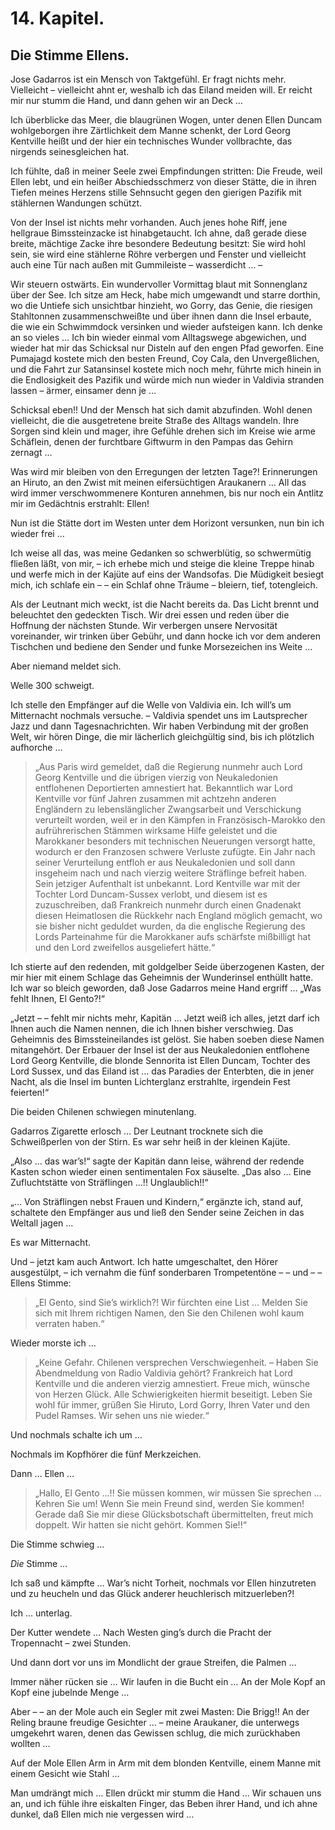 14\. Kapitel.
=============
Die Stimme Ellens.
------------------

Jose Gadarros ist ein Mensch von Taktgefühl. Er fragt nichts mehr. Vielleicht –
vielleicht ahnt er, weshalb ich das Eiland meiden will. Er reicht mir nur stumm
die Hand, und dann gehen wir an Deck …

Ich überblicke das Meer, die blaugrünen Wogen, unter denen Ellen Duncam
wohlgeborgen ihre Zärtlichkeit dem Manne schenkt, der Lord Georg Kentville
heißt und der hier ein technisches Wunder vollbrachte, das nirgends
seinesgleichen hat.

Ich fühlte, daß in meiner Seele zwei Empfindungen stritten: Die Freude, weil
Ellen lebt, und ein heißer Abschiedsschmerz von dieser Stätte, die in ihren
Tiefen meines Herzens stille Sehnsucht gegen den gierigen Pazifik mit
stählernen Wandungen schützt.

Von der Insel ist nichts mehr vorhanden. Auch jenes hohe Riff, jene hellgraue
Bimssteinzacke ist hinabgetaucht. Ich ahne, daß gerade diese breite, mächtige
Zacke ihre besondere Bedeutung besitzt: Sie wird hohl sein, sie wird eine
stählerne Röhre verbergen und Fenster und vielleicht auch eine Tür nach außen
mit Gummileiste – wasserdicht … –

Wir steuern ostwärts. Ein wundervoller Vormittag blaut mit Sonnenglanz über der
See. Ich sitze am Heck, habe mich umgewandt und starre dorthin, wo die Untiefe
sich unsichtbar hinzieht, wo Gorry, das Genie, die riesigen Stahltonnen
zusammenschweißte und über ihnen dann die Insel erbaute, die wie ein
Schwimmdock versinken und wieder aufsteigen kann. Ich denke an so vieles … Ich
bin wieder einmal vom Alltagswege abgewichen, und wieder hat mir das Schicksal
nur Disteln auf den engen Pfad geworfen. Eine Pumajagd kostete mich den besten
Freund, Coy Cala, den Unvergeßlichen, und die Fahrt zur Satansinsel kostete
mich noch mehr, führte mich hinein in die Endlosigkeit des Pazifik und würde
mich nun wieder in Valdivia stranden lassen – ärmer, einsamer denn je …

Schicksal eben!! Und der Mensch hat sich damit abzufinden. Wohl denen
vielleicht, die die ausgetretene breite Straße des Alltags wandeln. Ihre Sorgen
sind klein und mager, ihre Gefühle drehen sich im Kreise wie arme Schäflein,
denen der furchtbare Giftwurm in den Pampas das Gehirn zernagt …

Was wird mir bleiben von den Erregungen der letzten Tage?! Erinnerungen an
Hiruto, an den Zwist mit meinen eifersüchtigen Araukanern … All das wird immer
verschwommenere Konturen annehmen, bis nur noch ein Antlitz mir im Gedächtnis
erstrahlt: Ellen!

Nun ist die Stätte dort im Westen unter dem Horizont versunken, nun bin ich
wieder frei …

Ich weise all das, was meine Gedanken so schwerblütig, so schwermütig fließen
läßt, von mir, – ich erhebe mich und steige die kleine Treppe hinab und werfe
mich in der Kajüte auf eins der Wandsofas. Die Müdigkeit besiegt mich, ich
schlafe ein – – ein Schlaf ohne Träume – bleiern, tief, totengleich.

Als der Leutnant mich weckt, ist die Nacht bereits da. Das Licht brennt und
beleuchtet den gedeckten Tisch. Wir drei essen und reden über die Hoffnung der
nächsten Stunde. Wir verbergen unsere Nervosität voreinander, wir trinken über
Gebühr, und dann hocke ich vor dem anderen Tischchen und bediene den Sender und
funke Morsezeichen ins Weite …

Aber niemand meldet sich.

Welle 300 schweigt.

Ich stelle den Empfänger auf die Welle von Valdivia ein. Ich will’s um
Mitternacht nochmals versuche. – Valdivia spendet uns im Lautsprecher Jazz und
dann Tagesnachrichten. Wir haben Verbindung mit der großen Welt, wir hören
Dinge, die mir lächerlich gleichgültig sind, bis ich plötzlich aufhorche …

> „Aus Paris wird gemeldet, daß die Regierung nunmehr auch Lord Georg Kentville
und die übrigen vierzig von Neukaledonien entflohenen Deportierten amnestiert
hat. Bekanntlich war Lord Kentville vor fünf Jahren zusammen mit achtzehn
anderen Engländern zu lebenslänglicher Zwangsarbeit und Verschickung verurteilt
worden, weil er in den Kämpfen in Französisch-Marokko den aufrührerischen
Stämmen wirksame Hilfe geleistet und die Marokkaner besonders mit technischen
Neuerungen versorgt hatte, wodurch er den Franzosen schwere Verluste zufügte.
Ein Jahr nach seiner Verurteilung entfloh er aus Neukaledonien und soll dann
insgeheim nach und nach vierzig weitere Sträflinge befreit haben. Sein jetziger
Aufenthalt ist unbekannt. Lord Kentville war mit der Tochter Lord Duncam-Sussex
verlobt, und diesem ist es zuzuschreiben, daß Frankreich nunmehr durch einen
Gnadenakt diesen Heimatlosen die Rückkehr nach England möglich gemacht, wo sie
bisher nicht geduldet wurden, da die englische Regierung des Lords Parteinahme
für die Marokkaner aufs schärfste mißbilligt hat und den Lord zweifellos
ausgeliefert hätte.“

Ich stierte auf den redenden, mit goldgelber Seide überzogenen Kasten, der mir
hier mit einem Schlage das Geheimnis der Wunderinsel enthüllt hatte. Ich war so
bleich geworden, daß Jose Gadarros meine Hand ergriff … „Was fehlt Ihnen, El
Gento?!“

„Jetzt – – fehlt mir nichts mehr, Kapitän … Jetzt weiß ich alles, jetzt darf
ich Ihnen auch die Namen nennen, die ich Ihnen bisher verschwieg. Das Geheimnis
des Bimssteineilandes ist gelöst. Sie haben soeben diese Namen mitangehört. Der
Erbauer der Insel ist der aus Neukaledonien entflohene Lord Georg Kentville,
die blonde Sennorita ist Ellen Duncam, Tochter des Lord Sussex, und das Eiland
ist … das Paradies der Enterbten, die in jener Nacht, als die Insel im bunten
Lichterglanz erstrahlte, irgendein Fest feierten!“

Die beiden Chilenen schwiegen minutenlang.

Gadarros Zigarette erlosch … Der Leutnant trocknete sich die Schweißperlen von
der Stirn. Es war sehr heiß in der kleinen Kajüte.

„Also … das war’s!“ sagte der Kapitän dann leise, während der redende Kasten
schon wieder einen sentimentalen Fox säuselte. „Das also … Eine Zufluchtstätte
von Sträflingen …!! Unglaublich!!“

„… Von Sträflingen nebst Frauen und Kindern,“ ergänzte ich, stand auf,
schaltete den Empfänger aus und ließ den Sender seine Zeichen in das Weltall
jagen …

Es war Mitternacht.

Und – jetzt kam auch Antwort. Ich hatte umgeschaltet, den Hörer ausgestülpt, –
ich vernahm die fünf sonderbaren Trompetentöne – – und – – Ellens Stimme:

> „El Gento, sind Sie’s wirklich?! Wir fürchten eine List … Melden Sie sich mit
Ihrem richtigen Namen, den Sie den Chilenen wohl kaum verraten haben.“

Wieder morste ich …

> „Keine Gefahr. Chilenen versprechen Verschwiegenheit. – Haben Sie Abendmeldung
von Radio Valdivia gehört? Frankreich hat Lord Kentville und die anderen
vierzig amnestiert. Freue mich, wünsche von Herzen Glück. Alle Schwierigkeiten
hiermit beseitigt. Leben Sie wohl für immer, grüßen Sie Hiruto, Lord Gorry,
Ihren Vater und den Pudel Ramses. Wir sehen uns nie wieder.“

Und nochmals schalte ich um …

Nochmals im Kopfhörer die fünf Merkzeichen.

Dann … Ellen …

> „Hallo, El Gento …!! Sie müssen kommen, wir müssen Sie sprechen … Kehren Sie
um! Wenn Sie mein Freund sind, werden Sie kommen! Gerade daß Sie mir diese
Glücksbotschaft übermittelten, freut mich doppelt. Wir hatten sie nicht gehört.
Kommen Sie!!“

Die Stimme schwieg …

*Die* Stimme …

Ich saß und kämpfte … War’s nicht Torheit, nochmals vor Ellen hinzutreten und
zu heucheln und das Glück anderer heuchlerisch mitzuerleben?!

Ich … unterlag.

Der Kutter wendete … Nach Westen ging’s durch die Pracht der Tropennacht – zwei
Stunden.

Und dann dort vor uns im Mondlicht der graue Streifen, die Palmen …

Immer näher rücken sie … Wir laufen in die Bucht ein … An der Mole Kopf an Kopf
eine jubelnde Menge …

Aber – – an der Mole auch ein Segler mit zwei Masten: Die Brigg!! An der Reling
braune freudige Gesichter … – meine Araukaner, die unterwegs umgekehrt waren,
denen das Gewissen schlug, die mich zurückhaben wollten …

Auf der Mole Ellen Arm in Arm mit dem blonden Kentville, einem Manne mit einem
Gesicht wie Stahl …

Man umdrängt mich … Ellen drückt mir stumm die Hand … Wir schauen uns an, und
ich fühle ihre eiskalten Finger, das Beben ihrer Hand, und ich ahne dunkel, daß
Ellen mich nie vergessen wird …


